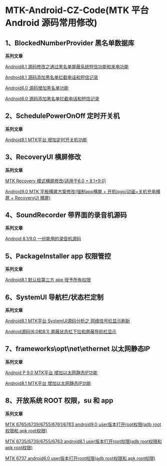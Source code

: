 # MTK-Android-CZ-Code(MTK 平台 Android 源码常用修改)


## 1、BlockedNumberProvider 黑名单数据库

**系列文章**

[Android8.1 源码修改之通过黑名单屏蔽系统短信功能和来电功能](https://blog.csdn.net/u012932409/article/details/89417324)

[Android8.1 源码添加黑名单拦截电话和短信记录](https://blog.csdn.net/u012932409/article/details/95080813)


[Android6.0 源码增加黑名单功能](https://blog.csdn.net/u012932409/article/details/101101389)


[Android6.0 源码添加黑名单拦截电话和短信记录](https://blog.csdn.net/u012932409/article/details/101101431)


## 2、SchedulePowerOnOff 定时开关机

**系列文章**

[Android8.1 MTK平台 增加定时开关机功能](https://blog.csdn.net/u012932409/article/details/100524321)


## 3、RecoveryUI 横屏修改

**系列文章**

[MTK Recovery 模式横屏修改(适用于6.0 + 8.1+9.0)](https://blog.csdn.net/u012932409/article/details/100890755)

[Android9.0 MTK 平板横屏方案修改(强制app横屏 + 开机logo/动画+关机充电横屏 + RecoveryUI 横屏)](https://blog.csdn.net/u012932409/article/details/102585974)


## 4、SoundRecorder 带界面的录音机源码

**系列文章**

[Android 8.1/9.0 一份能用的录音机源码](https://blog.csdn.net/u012932409/article/details/102721982)

## 5、PackageInstaller app 权限管控

**系列文章**

[Android8.1 默认给第三方 app 授予所有权限](https://blog.csdn.net/u012932409/article/details/97400030)


## 6、SystemUI 导航栏/状态栏定制

**系列文章**

[Android8.1 MTK平台 SystemUI源码分析之 网络信号栏显示刷新](https://blog.csdn.net/u012932409/article/details/90612485)

[Android源码(6.0和8.1) 屏蔽状态栏下拉和屏蔽导航栏显示](https://blog.csdn.net/u012932409/article/details/89156391)

## 7、frameworks\opt\net\ethernet 以太网静态IP

**系列文章**

[Android P 9.0 MTK平台 增加以太网静态IP功能](https://blog.csdn.net/u012932409/article/details/102669395)

[Android8.1 MTK平台 增加以太网静态IP功能](https://blog.csdn.net/u012932409/article/details/90679666)

## 8、开放系统 ROOT 权限，su 和 app

**系列文章**

[MTK 6765/6739/6755/6761/6763 android9.0 user版本打开root权限(adb root权限和 apk root权限)](https://blog.csdn.net/u012932409/article/details/103662858)

[MTK 6735/6739/6755/6763 android8.1 user版本打开root权限(adb root权限和 apk root权限)](https://blog.csdn.net/u012932409/article/details/103353723)

[MTK 6737 android6.0 user版本打开root权限(adb root权限和 apk root权限)](https://blog.csdn.net/u012932409/article/details/103398641)